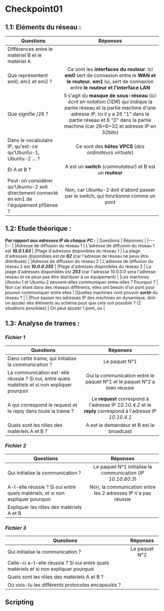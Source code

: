 # Checkpoint01
## 1.1: Eléments du réseau :
| Questions | Réponses |
|---        |:-:       |
|Différences entre le matériel B et le matériel A |           |
|Que représentent em0, em1 et em2 ? | Ce sont les __interfaces du routeur__. Ici __em0__ sert de connexion entre le __WAN et le routeur__, __em1__ lui, sert de connexion entre __le routeur et l'interface LAN__            |
|Que signifie /26 ? |  Il s'agit du __masque de sous-réseau__ (*ici écrit en notation CIDR*) qui indique la partie réseau et la partie machine d'une adresse IP, ici il y a 26 "1" dans la partie réseau et 6 "0" dans la partie machine (car 26+6=32 et adresse IP en 32bits)             |
|Dans le vocabulaire IP, qu'est-ce qu'Ubuntu-1, Ubuntu-2 ... ? | Ce sont des __hôtes VPCS__  (*des ordinateurs virtuels*)       |
|Et A et B ? |   A est un __switch__ (*commutateur*) et B est un __routeur__       |
|Peut-on considérer qu'Ubuntu-2 soit directement connecté en em1 de l'équipement pfSense ? |  Non, car Ubuntu-2 doit d'abord passer par le switch, qui fonctionne comme un pont       |


## 1.2: Etude théorique :
__*Par rapport aux adresses IP de chaque PC :*__
| Questions | Réponses |
|--- |:-: |
|Adresse de diffusion du réseau 1 |   L'adresse de diffusion du réseau 1 est __*10.0.1.63*__      |
|Plage d'adresses disponibles du réseau 1 |  La plage d'adresses disponibles est de __*62*__ (car l'adresse de réseau ne peux être distribuée)        |
|Adresse de diffusion du réseau 2 | L'adresse de diffusion du réseau 2 est __*10.0.0.255*__      |
|Plage d'adresses disponibles du réseau 2 |  La plage d'adresses disponibles est __*253*__ (car l'adresse 10.0.0.0 sera l'adresse réseau et ne peux pas être distribuer à un équipement)    |
|Les machines Ubuntu-1 et Ubuntu-2 peuvent-elles communiquer entre-elles ? Pourquoi ? |   Non car étant dans des réseaux différents, elles ont besoin d'un pont pour pouvoir communiquer entre elles      |
|Quelles machines vont pouvoir __*sortir*__ du réseau ? |         |
|Pour passer les adresses IP des machines en dynamique, doit-on ajouter des éléments au schéma pour que cela soit possible ? (2 situations possibles) |   On peut ajouter 1 pont, ou           |


## 1.3: Analyse de trames :
### *Fichier 1*
| Questions | Réponses |
|--- |:-: |
|Dans cette trame, qui initialise la communication ? |  Le paquet N°1       |
|La communication est-elle réussie ? Si oui, entre quels matétiels et si non expliquer pourquoi |  Oui la communication entre le paquet N°1 et le paquet N°2 a bien réussie          |
|A qui correspond le request et le reply dans toute la trame ? | Le __request__ correspond à l'adresse IP *10.10.4.2*  et le __reply__ correspond à l'adresse IP *10.10.4.1*       |
|Quels sont les rôles des matériels A et B ? | A est le demandeur et B est le broadcast          |

### *Fichier 2*
| Questions | Réponses |
|--- |:-: |
|Qui initialise la communication ? |  Le paquet N°1 initialise la communication (*IP 10.10.80.3*)          |
|A-t-elle réussie ? Si oui entre quels matériels, et si non expliquer pourquoi |   Non, la communication entre les 2 adresses IP n'a pas réussie      |
|Expliquer les rôles des matériels A et B |         |

### *Fichier 3*
| Questions | Réponses |
|--- |:-: |
|Qui initialise la communication ? |   Le paquet N°2      |
|Celle-ci a-t-elle réussie ? Si oui entre quels matériels et si non expliquer pourquoi |           |
|Quels sont les rôles des matériels A et B ? |                |
|Où vois-tu les différents protocoles encapsulés ? |           |






## Scripting

